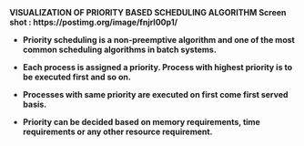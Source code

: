 <b/> 
VISUALIZATION OF PRIORITY BASED SCHEDULING ALGORITHM 
 Screen shot : https://postimg.org/image/fnjrl00p1/

* Priority scheduling is a non-preemptive algorithm and one of the most common scheduling algorithms in batch systems.

* Each process is assigned a priority. Process with highest priority is to be executed first and so on.

* Processes with same priority are executed on first come first served basis.

* Priority can be decided based on memory requirements, time requirements or any other resource requirement. 
